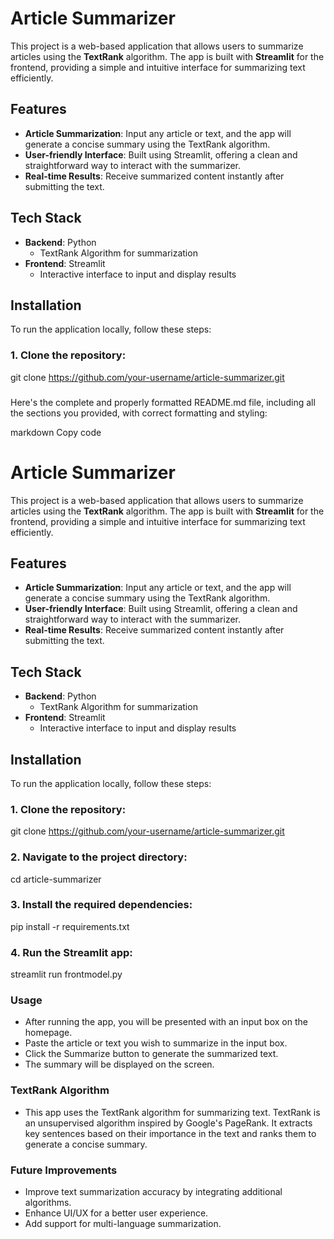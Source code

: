 # Article Summarizer

This project is a web-based application that allows users to summarize articles using the **TextRank** algorithm. The app is built with **Streamlit** for the frontend, providing a simple and intuitive interface for summarizing text efficiently.

## Features

- **Article Summarization**: Input any article or text, and the app will generate a concise summary using the TextRank algorithm.
- **User-friendly Interface**: Built using Streamlit, offering a clean and straightforward way to interact with the summarizer.
- **Real-time Results**: Receive summarized content instantly after submitting the text.

## Tech Stack

- **Backend**: Python
  - TextRank Algorithm for summarization
- **Frontend**: Streamlit
  - Interactive interface to input and display results

## Installation

To run the application locally, follow these steps:

### 1. Clone the repository:
git clone https://github.com/your-username/article-summarizer.git

###

Here's the complete and properly formatted README.md file, including all the sections you provided, with correct formatting and styling:

markdown
Copy code
# Article Summarizer

This project is a web-based application that allows users to summarize articles using the **TextRank** algorithm. The app is built with **Streamlit** for the frontend, providing a simple and intuitive interface for summarizing text efficiently.

## Features

- **Article Summarization**: Input any article or text, and the app will generate a concise summary using the TextRank algorithm.
- **User-friendly Interface**: Built using Streamlit, offering a clean and straightforward way to interact with the summarizer.
- **Real-time Results**: Receive summarized content instantly after submitting the text.

## Tech Stack

- **Backend**: Python
  - TextRank Algorithm for summarization
- **Frontend**: Streamlit
  - Interactive interface to input and display results

## Installation

To run the application locally, follow these steps:

### 1. Clone the repository:
git clone https://github.com/your-username/article-summarizer.git

### 2. Navigate to the project directory:
cd article-summarizer

### 3. Install the required dependencies:
pip install -r requirements.txt

### 4. Run the Streamlit app:
streamlit run frontmodel.py

### Usage
- After running the app, you will be presented with an input box on the homepage.
- Paste the article or text you wish to summarize in the input box.
- Click the Summarize button to generate the summarized text.
- The summary will be displayed on the screen.

### TextRank Algorithm
- This app uses the TextRank algorithm for summarizing text. TextRank is an unsupervised algorithm inspired by Google's PageRank. It extracts key sentences based on their importance in the text and ranks them to generate a concise summary.

### Future Improvements
- Improve text summarization accuracy by integrating additional algorithms.
- Enhance UI/UX for a better user experience.
- Add support for multi-language summarization.
